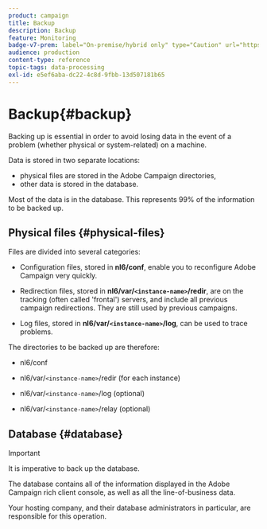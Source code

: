 ```yaml
---
product: campaign
title: Backup
description: Backup
feature: Monitoring
badge-v7-prem: label="On-premise/hybrid only" type="Caution" url="https://experienceleague.adobe.com/docs/campaign-classic/using/installing-campaign-classic/architecture-and-hosting-models/hosting-models-lp/hosting-models.html" tooltip="Applies to on-premise and hybrid deployments only"
audience: production
content-type: reference
topic-tags: data-processing
exl-id: e5ef6aba-dc22-4c8d-9fbb-13d507181b65
---
```

# Backup{#backup}

Backing up is essential in order to avoid losing data in the event of a problem (whether physical or system-related) on a machine.

Data is stored in two separate locations:

* physical files are stored in the Adobe Campaign directories,
* other data is stored in the database.

Most of the data is in the database. This represents 99% of the information to be backed up.

## Physical files {#physical-files}

Files are divided into several categories:

* Configuration files, stored in **nl6/conf**, enable you to reconfigure Adobe Campaign very quickly. 

* Redirection files, stored in  **nl6/var/`<instance-name>`/redir**, are on the tracking (often called 'frontal') servers, and include all previous campaign redirections. They are still used by previous campaigns.

* Log files, stored in **nl6/var/`<instance-name>`/log**, can be used to trace problems.

The directories to be backed up are therefore:

* nl6/conf

* nl6/var/`<instance-name>`/redir (for each instance)

* nl6/var/`<instance-name>`/log (optional)

* nl6/var/`<instance-name>`/relay (optional)  


## Database {#database}

>[!IMPORTANT]
>
>It is imperative to back up the database.


The database contains all of the information displayed in the Adobe Campaign rich client console, as well as all the line-of-business data.

Your hosting company, and their database administrators in particular, are responsible for this operation.
